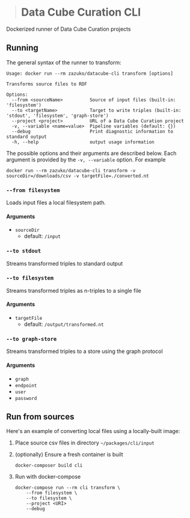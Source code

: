 > # Data Cube Curation CLI

Dockerized runner of Data Cube Curation projects

## Running

The general syntax of the runner to transform:

```
Usage: docker run --rm zazuko/datacube-cli transform [options]

Transforms source files to RDF

Options:
  --from <sourceName>          Source of input files (built-in: 'filesystem')
  --to <targetName>            Target to write triples (built-in: 'stdout', 'filesystem', 'graph-store')
  --project <project>          URL of a Data Cube Curation project
  -v, --variable <name=value>  Pipeline variables (default: {})
  --debug                      Print diagnostic information to standard output
  -h, --help                   output usage information
```

The possible options and their arguments are described below. Each argument is
provided by the `-v, --variable` option. For example

```
docker run --rm zazuko/datacube-cli transform -v sourceDir=/downloads/csv -v targetFile=./converted.nt
``` 

### `--from filesystem`

Loads input files a local filesystem path.

#### Arguments

* `sourceDir`
  * default: `/input`

### `--to stdout`

Streams transformed triples to standard output

### `--to filesystem`

Streams transformed triples as n-triples to a single file

#### Arguments

* `targetFile`
  * default: `/output/transformed.nt`
  
### `--to graph-store`

Streams transformed triples to a store using the graph protocol

#### Arguments

* `graph`
* `endpoint`
* `user`
* `password`

## Run from sources

Here's an example of converting local files using a locally-built image:

1. Place source csv files in directory `~/packages/cli/input`
1. (optionally) Ensure a fresh container is built 

    ```
    docker-composer build cli
    ```
1. Run with docker-compose

    ```
    docker-compose run --rm cli transform \ 
        --from filesystem \
        --to filesystem \
        --project <URI>
        --debug
    ```
